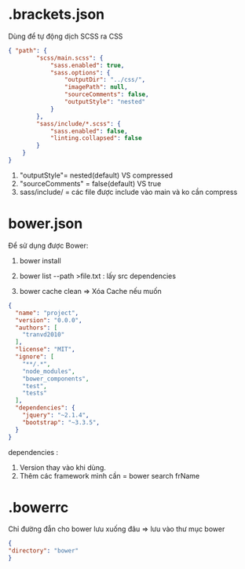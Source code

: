 # .brackets.json
Dùng để tự động dịch SCSS ra CSS
```json
{ "path": {
        "scss/main.scss": {
            "sass.enabled": true,
            "sass.options": {
                "outputDir": "../css/",
                "imagePath": null,
                "sourceComments": false,
                "outputStyle": "nested"
            }
        },
        "sass/include/*.scss": {
            "sass.enabled": false,
            "linting.collapsed": false
        }
    }
}
```
1. "outputStyle"=  nested(default) VS compressed
2. "sourceComments" = false(default) VS true 
3. sass/include/ = các file được include vào main và ko cần compress

# bower.json
Để sử dụng được Bower: 

1. bower install 

2. bower list --path >file.txt : lấy src dependencies

3. bower cache clean => Xóa Cache nếu muốn
```json
{
  "name": "project",
  "version": "0.0.0",
  "authors": [
    "tranvd2010"
  ],
  "license": "MIT",
  "ignore": [
    "**/.*",
    "node_modules",
    "bower_components",
    "test",
    "tests"
  ],
  "dependencies": {
    "jquery": "~2.1.4",
    "bootstrap": "~3.3.5",
  }
}
```
dependencies : 

1. Version thay vào khi dùng.
2. Thêm các framework mình cần = bower search frName

# .bowerrc
Chỉ đường đẫn cho bower lưu xuống đâu => lưu vào thư mục bower

```json
{
"directory": "bower"
}
```



